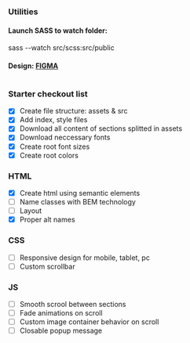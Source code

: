 ### Utilities

#### Launch SASS to watch folder:

sass --watch src/scss:src/public

#### Design: [FIGMA](https://www.figma.com/file/b4FE5jKE4SVKBSNvjpNd6j/spizjuAlcohol?node-id=0%3A1)

#

### Starter checkout list

- [x] Create file structure: assets & src
- [x] Add index, style files
- [x] Download all content of sections splitted in assets
- [x] Download neccessary fonts
- [x] Create root font sizes
- [x] Create root colors

### HTML

- [x] Create html using semantic elements
- [ ] Name classes with BEM technology
- [ ] Layout
- [x] Proper alt names

### CSS

- [ ] Responsive design for mobile, tablet, pc
- [ ] Custom scrollbar

### JS

- [ ] Smooth scrool between sections
- [ ] Fade animations on scroll
- [ ] Custom image container behavior on scroll
- [ ] Closable popup message
